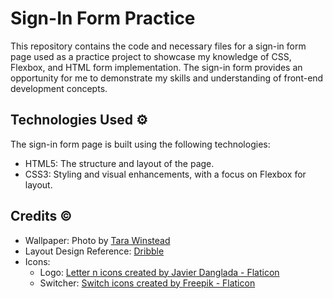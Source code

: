 # Sign-In Form Practice

This repository contains the code and necessary files for a sign-in form page used as a practice project to showcase my knowledge of CSS, Flexbox, and HTML form implementation. The sign-in form provides an opportunity for me to demonstrate my skills and understanding of front-end development concepts.

## Technologies Used ⚙️

The sign-in form page is built using the following technologies:

- HTML5: The structure and layout of the page.
- CSS3: Styling and visual enhancements, with a focus on Flexbox for layout.

## Credits ©️

- Wallpaper: Photo by [Tara Winstead](https://www.pexels.com/photo/robot-pointing-on-a-wall-8386440/)
- Layout Design Reference: [Dribble](https://dribbble.com/shots/17741738/attachments/12905729?mode=media)
- Icons: 
  - Logo: [Letter n icons created by Javier Danglada - Flaticon](https://www.flaticon.com/free-icons/letter-n)
  - Switcher: [Switch icons created by Freepik - Flaticon](https://www.flaticon.com/free-icons/switch)


